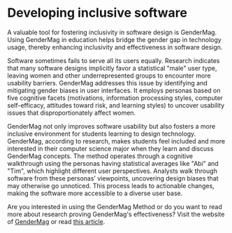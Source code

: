 # Developing inclusive software

A valuable tool for fostering inclusivity in software design is GenderMag. Using GenderMag in education helps bridge the gender gap in technology usage, thereby enhancing inclusivity and effectiveness in software design.

Software sometimes fails to serve all its users equally. Research indicates that many software designs implicitly favor a statistical "male" user type, leaving women and other underrepresented groups to encounter more usability barriers. GenderMag addresses this issue by identifying and mitigating gender biases in user interfaces. It employs personas based on five cognitive facets (motivations, information processing styles, computer self-efficacy, attitudes toward risk, and learning styles) to uncover usability issues that disproportionately affect women.

GenderMag not only improves software usability but also fosters a more inclusive environment for students learning to design technology. GenderMag, according to research, makes students feel included and more interested in their computer science major when they learn and discuss GenderMag concepts. The method operates through a cognitive walkthrough using the personas having statistical averages like "Abi" and "Tim", which highlight different user perspectives. Analysts walk through software from these personas’ viewpoints, uncovering design biases that may otherwise go unnoticed. This process leads to actionable changes, making the software more accessible to a diverse user base.

 Are you interested in using the GenderMag Method or do you want to read more about research proving GenderMag's effectiveness? Visit the website of [GenderMag](https://gendermag.org/educators.php) or read [this article](https://dl.acm.org/doi/pdf/10.1145/3597503.3639097). 